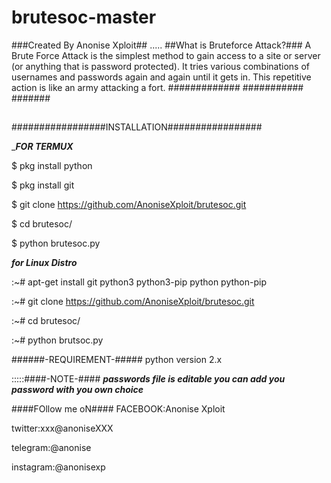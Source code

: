 # brutesoc-master
###Created By Anonise Xploit##
.....
##What is Bruteforce Attack?###
A Brute Force Attack is the simplest method to gain access to a site or server (or anything that is password protected). 
It tries various combinations of usernames and passwords again and again until it gets in. This repetitive action is like 
an army attacking a fort.
#############
###########
#######
## 
#################INSTALLATION#################

____FOR TERMUX___

$ pkg install python 

$ pkg install git

$ git clone https://github.com/AnoniseXploit/brutesoc.git

$ cd brutesoc/

$ python brutesoc.py


___for Linux Distro___

:~# apt-get install git python3 python3-pip python python-pip

:~# git clone https://github.com/AnoniseXploit/brutesoc.git

:~# cd brutesoc/

:~# python brutsoc.py


######-REQUIREMENT-#####
python version 2.x

:::::####-NOTE-####
***passwords file is editable you can add you password with you own choice***

####FOllow me oN####
FACEBOOK:Anonise Xploit

twitter:xxx@anoniseXXX

telegram:@anonise

instagram:@anonisexp
